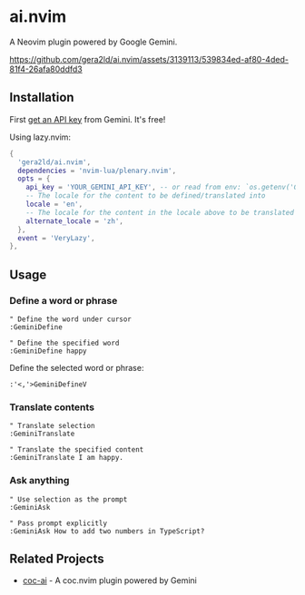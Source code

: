 # ai.nvim

A Neovim plugin powered by Google Gemini.

https://github.com/gera2ld/ai.nvim/assets/3139113/539834ed-af80-4ded-81f4-26afa80ddfd3

## Installation

First [get an API key](https://ai.google.dev/tutorials/setup) from Gemini. It's free!

Using lazy.nvim:

```lua
{
  'gera2ld/ai.nvim',
  dependencies = 'nvim-lua/plenary.nvim',
  opts = {
    api_key = 'YOUR_GEMINI_API_KEY', -- or read from env: `os.getenv('GEMINI_API_KEY')`
    -- The locale for the content to be defined/translated into
    locale = 'en',
    -- The locale for the content in the locale above to be translated into
    alternate_locale = 'zh',
  },
  event = 'VeryLazy',
},
```

## Usage

### Define a word or phrase

```viml
" Define the word under cursor
:GeminiDefine

" Define the specified word
:GeminiDefine happy
```

Define the selected word or phrase:

```viml
:'<,'>GeminiDefineV
```

### Translate contents

```viml
" Translate selection
:GeminiTranslate

" Translate the specified content
:GeminiTranslate I am happy.
```

### Ask anything

```viml
" Use selection as the prompt
:GeminiAsk

" Pass prompt explicitly
:GeminiAsk How to add two numbers in TypeScript?
```

## Related Projects

- [coc-ai](https://github.com/gera2ld/coc-ai) - A coc.nvim plugin powered by Gemini
